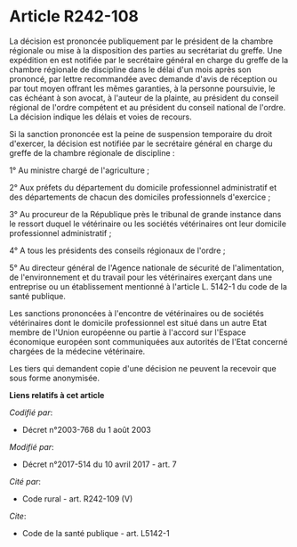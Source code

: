 # Article R242-108

La décision est prononcée publiquement par le président de la chambre régionale ou mise à la disposition des parties au
secrétariat du greffe. Une expédition en est notifiée par le secrétaire général en charge du greffe de la chambre régionale
de discipline dans le délai d'un mois après son prononcé, par lettre recommandée avec demande d'avis de réception ou par tout
moyen offrant les mêmes garanties, à la personne poursuivie, le cas échéant à son avocat, à l'auteur de la plainte, au
président du conseil régional de l'ordre compétent et au président du conseil national de l'ordre. La décision indique les
délais et voies de recours.

Si la sanction prononcée est la peine de suspension temporaire du droit d'exercer, la décision est notifiée par le secrétaire
général en charge du greffe de la chambre régionale de discipline :

1° Au ministre chargé de l'agriculture ;

2° Aux préfets du département du domicile professionnel administratif et des départements de chacun des domiciles
professionnels d'exercice ;

3° Au procureur de la République près le tribunal de grande instance dans le ressort duquel le vétérinaire ou les sociétés
vétérinaires ont leur domicile professionnel administratif ;

4° A tous les présidents des conseils régionaux de l'ordre ;

5° Au directeur général de l'Agence nationale de sécurité de l'alimentation, de l'environnement et du travail pour les
vétérinaires exerçant dans une entreprise ou un établissement mentionné à l'article L. 5142-1 du code de la santé publique.

Les sanctions prononcées à l'encontre de vétérinaires ou de sociétés vétérinaires dont le domicile professionnel est situé
dans un autre Etat membre de l'Union européenne ou partie à l'accord sur l'Espace économique européen sont communiquées aux
autorités de l'Etat concerné chargées de la médecine vétérinaire.

Les tiers qui demandent copie d'une décision ne peuvent la recevoir que sous forme anonymisée.

**Liens relatifs à cet article**

_Codifié par_:

  - Décret n°2003-768 du 1 août 2003

_Modifié par_:

  - Décret n°2017-514 du 10 avril 2017 - art. 7

_Cité par_:

  - Code rural - art. R242-109 (V)

_Cite_:

  - Code de la santé publique - art. L5142-1
